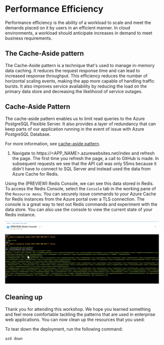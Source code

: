 # Performance Efficiency

Performance efficiency is the ability of a workload to scale and meet the demands placed on it by users in an efficient manner. In cloud environments, a workload should anticipate increases in demand to meet business requirements.

## The Cache-Aside pattern

The Cache-Aside pattern is a technique that's used to manage in-memory data caching. It reduces the request response time and can lead to increased response throughput. This efficiency reduces the number of horizontal scaling events, making the app more capable of handling traffic bursts. It also improves service availability by reducing the load on the primary data store and decreasing the likelihood of service outages.

## Cache-Aside Pattern

The cache-aside pattern enables us to limit read queries to  the Azure PostgreSQL Flexible Server. It also provides a layer of redundancy that can keep parts of our application running in the event of issue with Azure PostgreSQL Database.

For more information, see [cache-aside pattern](https://learn.microsoft.com/azure/architecture/patterns/cache-aside).

1. Navigate to https://<APP_NAME>.azurewebsites.net/index and refresh the page. The first time you refresh the page, a call to GitHub is made. In subsequent requests we see that the API call was only 55ms because it didn't have to connect to SQL Server and instead used the data from Azure Cache for Redis.

Using the (PREVIEW) Redis Console, we can see this data stored in Redis. To access the Redis Console, select the `Console` tab in the working pane of the `Resource menu`. You can securely issue commands to your Azure Cache for Redis instances from the Azure portal over a TLS connection. The console is a great way to test out Redis commands and experiment with the data store. You can also use the console to view the current state of your Redis instance.

![image of Azure Cache for Redis Console shows user settings](images/proseware-redis.png)


## Cleaning up

Thank you for attending this workshop.  We hope you learned something and feel more comfortable tackling the patterns that are used in enterprise web applications.  You can now clean up the resources that you used:

To tear down the deployment, run the following command:

```shell
azd down
```


